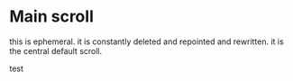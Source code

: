 # Main scroll

this is ephemeral. it is constantly deleted and repointed and rewritten. it is the central default scroll. 

test
